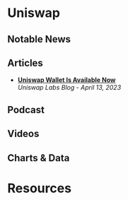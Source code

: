 # Uniswap

## Notable News

## Articles
- [**Uniswap Wallet Is Available Now**](https://blog.uniswap.org/uniswap-mobile-wallet-release)
  <br/>_Uniswap Labs Blog - April 13, 2023_

## Podcast

## Videos

## Charts & Data

# Resources
